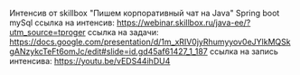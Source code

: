 Интенсив от skillbox "Пишем корпоративный чат на Java"
Spring boot
mySql
ссылка на интенсив:
https://webinar.skillbox.ru/java-ee/?utm_source=tproger
ссылка на задачи:
https://docs.google.com/presentation/d/1m_xRIV0jyRhumyyov0eJYlkMQSkgANzykcTeFt6omJc/edit#slide=id.gd45af61427_1_187
ссылка на запись интенсива:
https://youtu.be/vEDS44ihDU4
